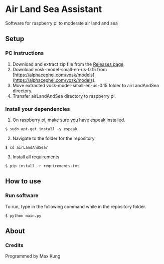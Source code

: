 # Air Land Sea Assistant
Software for raspberry pi to moderate air land and sea

## Setup
### PC instructions
1. Download and extract zip file from the [Releases page](https://github.com/maxkung101/airLandAndSea/releases).
2. Download vosk-model-small-en-us-0.15 from [https://alphacephei.com/vosk/models](https://alphacephei.com/vosk/models).
3. Move extracted vosk-model-small-en-us-0.15 folder to airLandAndSea directory.
4. Transfer airLandAndSea directory to raspberry pi.

### Install your dependencies
1. On raspberry pi, make sure you have espeak installed.
```
$ sudo apt-get install -y espeak
```
2. Navigate to the folder for the repository
```
$ cd airLandAndSea/
```
3. Install all requirements
```
$ pip install -r requirements.txt
```

## How to use
### Run software
To run, type in the following command while in the repository folder.
```
$ python main.py
```

## About
### Credits
Programmed by Max Kung